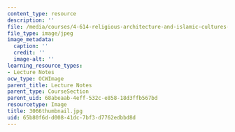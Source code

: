 ```yaml
---
content_type: resource
description: ''
file: /media/courses/4-614-religious-architecture-and-islamic-cultures-fall-2002/65b80f6dd00841dc7bf3d7762edbbd8d_3066thumbnail.jpg
file_type: image/jpeg
image_metadata:
  caption: ''
  credit: ''
  image-alt: ''
learning_resource_types:
- Lecture Notes
ocw_type: OCWImage
parent_title: Lecture Notes
parent_type: CourseSection
parent_uid: 68abeaab-4eff-532c-e858-18d3ffb567bd
resourcetype: Image
title: 3066thumbnail.jpg
uid: 65b80f6d-d008-41dc-7bf3-d7762edbbd8d
---
```

